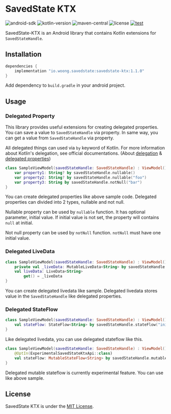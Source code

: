 # SavedState KTX

![android-sdk](https://img.shields.io/badge/android-21+-brightgreen?logo=android)
![kotlin-version](https://img.shields.io/badge/kotlin-1.7.20-blueviolet?logo=kotlin)
![maven-central](https://img.shields.io/maven-central/v/io.woong.savedstate/savedstate-ktx)
![license](https://img.shields.io/badge/license-MIT-blue)
[![test](https://github.com/cheonjaewoong/savedstate-ktx/actions/workflows/test.yaml/badge.svg)](https://github.com/cheonjaewoong/savedstate-ktx/actions/workflows/test.yaml)

SavedState-KTX is an Android library that contains Kotlin extensions for `SavedStateHandle`.

## Installation

```groovy
dependencies {
    implementation "io.woong.savedstate:savedstate-ktx:1.1.0"
}
```

Add dependency to `build.gradle` in your android project.

## Usage

### Delegated Property

This library provides useful extensions for creating delegated properties.
You can save a value to `SavedStateHandle` via property.
In same way, you can get a value from `SavedStateHandle` via property.

All delegated things can used via `by` keyword of Kotlin.
For more information about Kotlin's delegation, see official documentations.
(About [delegation](https://kotlinlang.org/docs/delegation.html) & [delegated properties](https://kotlinlang.org/docs/delegated-properties.html))

```kotlin
class SampleViewModel(savedStateHandle: SavedStateHandle) : ViewModel() {
    var property1: String? by savedStateHandle.nullable()
    var property2: String? by savedStateHandle.nullable("foo")
    var property3: String by savedStateHandle.notNull("bar")
}
```

You can create delegated properties like above sample code.
Delegated properties can divided into 2 types, nullable and not null.

Nullable property can be used by `nullable` function.
It has optional parameter, initial value.
If initial value is not set, the property will contains `null` at initial.

Not null property can be used by `notNull` function.
`notNull` must have one initial value.

### Delegated LiveData

```kotlin
class SampleViewModel(savedStateHandle: SavedStateHandle) : ViewModel() {
    private val _liveData: MutableLiveData<String> by savedStateHandle.liveData()
    val liveData: LiveData<String>
        get() = _liveData
}
```

You can create delegated livedata like sample.
Delegated livedata stores value in the `SavedStateHandle` like delegated properties.

### Delegated StateFlow

```kotlin
class SampleViewModel(savedStateHandle: SavedStateHandle) : ViewModel() {
    val stateFlow: StateFlow<String> by savedStateHandle.stateFlow("init")
}
```

Like delegated livedata, you can use delegated stateflow like this.

```kotlin
class SampleViewModel(savedStateHandle: SavedStateHandle) : ViewModel() {
    @OptIn(ExperimentalSavedStateKtxApi::class)
    val stateFlow: MutableStateFlow<String> by savedStateHandle.mutableStateFlow("init")
}
```

Delegated mutable stateflow is currently experimental feature.
You can use like above sample.

## License

SavedState KTX is under the [MIT License](./LICENSE.txt).

